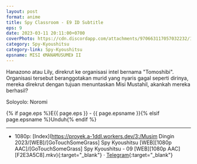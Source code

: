 ```yaml
---
layout: post
format: anime
title: Spy Classroom - E9 ID Subtitle
eps: 9
date: 2023-03-11 20:11:00+0700
coverPhoto: https://cdn.discordapp.com/attachments/970663117057032232/1084100979613499434/mpv-shot0209.jpg
category: Spy-Kyoushitsu
category-link: Spy-Kyoushitsu
epsname: MISI 《MANAMUSUME》 II
---
```


Hanazono atau Lily, direkrut ke organisasi intel bernama "Tomoshibi". Organisasi tersebut beranggotakan murid yang nyaris gagal seperti dirinya, mereka direkrut dengan tujuan menuntaskan Misi Mustahil, akankah mereka berhasil?

Soloyolo: Noromi

{% if page.eps %}E{{ page.eps }} - {{ page.epsname }}{% elsif page.epsname %}Unduh{% endif %}

---
- 1080p: [Index](https://proyek.a-1ddl.workers.dev/3:/Musim Dingin 2023/[WEB]/[GoTouchSomeGrass] Spy Kyoushitsu [WEB][1080p AAC]/[GoTouchSomeGrass] Spy Kyoushitsu - 09 [WEB][1080p AAC][F2E3A5C8].mkv){:target="_blank"} &middot; [Telegram](https://t.me/a1fansubweeklies/239){:target="_blank"}
